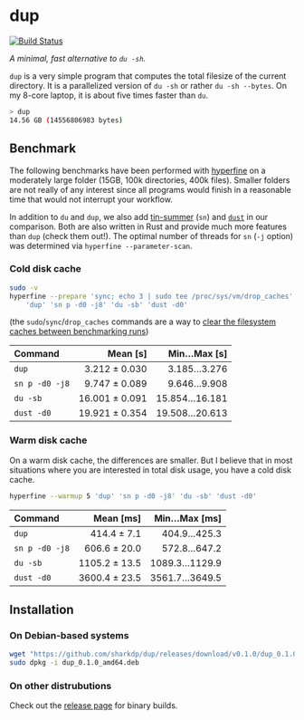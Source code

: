 # dup

[![Build Status](https://travis-ci.org/sharkdp/dup.svg?branch=master)](https://travis-ci.org/sharkdp/dup)

*A minimal, fast alternative to `du -sh`.*

`dup` is a very simple program that computes the total filesize of the current directory.
It is a parallelized version of `du -sh` or rather `du -sh --bytes`. On my 8-core laptop,
it is about five times faster than `du`.

``` bash
> dup
14.56 GB (14556806983 bytes)
```

## Benchmark

The following benchmarks have been performed with [hyperfine](https://github.com/sharkdp/hyperfine) on
a moderately large folder (15GB, 100k directories, 400k files). Smaller folders are not really of any
interest since all programs would finish in a reasonable time that would not interrupt your workflow.

In addition to `du` and `dup`, we also add [tin-summer](https://github.com/vmchale/tin-summer) (`sn`) and
[`dust`](https://github.com/bootandy/dust) in our comparison. Both are also written in Rust and provide
much more features than `dup` (check them out!). The optimal number of threads for `sn` (`-j` option) was
determined via `hyperfine --parameter-scan`.

### Cold disk cache

```bash
sudo -v
hyperfine --prepare 'sync; echo 3 | sudo tee /proc/sys/vm/drop_caches' \
    'dup' 'sn p -d0 -j8' 'du -sb' 'dust -d0'
```
(the `sudo`/`sync`/`drop_caches` commands are a way to
[clear the filesystem caches between benchmarking runs](https://github.com/sharkdp/hyperfine#io-heavy-programs))

| Command | Mean [s] | Min…Max [s] |
|:---|---:|---:|
| `dup` | 3.212 ± 0.030 | 3.185…3.276 |
| `sn p -d0 -j8` | 9.747 ± 0.089 | 9.646…9.908 |
| `du -sb` | 16.001 ± 0.091 | 15.854…16.181 |
| `dust -d0` | 19.921 ± 0.354 | 19.508…20.613 |

### Warm disk cache

On a warm disk cache, the differences are smaller. But I believe that in most situations where you are interested
in total disk usage, you have a cold disk cache.

```bash
hyperfine --warmup 5 'dup' 'sn p -d0 -j8' 'du -sb' 'dust -d0'
```

| Command | Mean [ms] | Min…Max [ms] |
|:---|---:|---:|
| `dup` | 414.4 ± 7.1 | 404.9…425.3 |
| `sn p -d0 -j8` | 606.6 ± 20.0 | 572.8…647.2 |
| `du -sb` | 1105.2 ± 13.5 | 1089.3…1129.9 |
| `dust -d0` | 3600.4 ± 23.5 | 3561.7…3649.5 |

## Installation

### On Debian-based systems

``` bash
wget "https://github.com/sharkdp/dup/releases/download/v0.1.0/dup_0.1.0_amd64.deb"
sudo dpkg -i dup_0.1.0_amd64.deb
```

### On other distrubutions

Check out the [release page](https://github.com/sharkdp/dup/releases) for binary builds.
